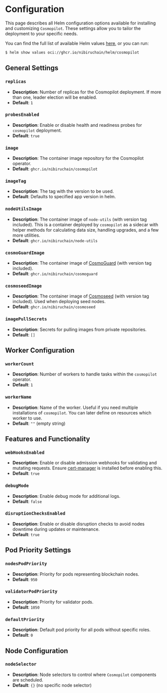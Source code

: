 # Configuration

This page describes all Helm configuration options available for installing and customizing `Cosmopilot`.
These settings allow you to tailor the deployment to your specific needs.

You can find the full list of available Helm values [here](https://github.com/NibiruChain/cosmopilot/blob/main/helm/cosmopilot/values.yaml), or you can run:

```bash
$ helm show values oci://ghcr.io/nibiruchain/helm/cosmopilot
```


## **General Settings**

### `replicas`
- **Description**: Number of replicas for the Cosmopilot deployment. If more than one, leader election will be enabled.
- **Default**: `1`

### `probesEnabled`
- **Description**: Enable or disable health and readiness probes for `cosmopilot` deployment.
- **Default**: `true`

### `image`
- **Description**: The container image repository for the Cosmopilot operator.
- **Default**: `ghcr.io/nibiruchain/cosmopilot`

### `imageTag`
- **Description**: The tag with the version to be used.
- **Default**: Defaults to specified app version in helm.

### `nodeUtilsImage`
- **Description**: The container image of `node-utils` (with version tag included). This is a container deployed by `cosmopilot` as a sidecar with helper methods for calculating data size, handling upgrades, and a few more utilities.
- **Default**: `ghcr.io/nibiruchain/node-utils`

### `cosmoGuardImage`
- **Description**: The container image of [CosmoGuard](https://github.com/NibiruChain/cosmoguard) (with version tag included).
- **Default**: `ghcr.io/nibiruchain/cosmoguard`

### `cosmoseedImage`
- **Description**: The container image of [Cosmoseed](https://github.com/NibiruChain/cosmoseed) (with version tag included). Used when deploying seed nodes.
- **Default**: `ghcr.io/nibiruchain/cosmoseed`

### `imagePullSecrets`
- **Description**: Secrets for pulling images from private repositories.
- **Default**: `[]`

## **Worker Configuration**

### `workerCount`
- **Description**: Number of workers to handle tasks within the `cosmopilot` operator.
- **Default**: `1`

### `workerName`
- **Description**: Name of the worker. Useful if you need multiple installations of `cosmopilot`. You can later define on resources which worker to use.
- **Default**: `""` (empty string)

## **Features and Functionality**

### `webHooksEnabled`
- **Description**: Enable or disable admission webhooks for validating and mutating requests. Ensure [cert-manager](https://cert-manager.io/docs/) is installed before enabling this.
- **Default**: `true`

### `debugMode`
- **Description**: Enable debug mode for additional logs.
- **Default**: `false`

### `disruptionChecksEnabled`
- **Description**: Enable or disable disruption checks to avoid nodes downtime during updates or maintenance.
- **Default**: `true`

## **Pod Priority Settings**

### `nodesPodPriority`
- **Description**: Priority for pods representing blockchain nodes.
- **Default**: `950`

### `validatorPodPriority`
- **Description**: Priority for validator pods.
- **Default**: `1050`

### `defaultPriority`
- **Description**: Default pod priority for all pods without specific roles.
- **Default**: `0`

## **Node Configuration**

### `nodeSelector`
- **Description**: Node selectors to control where `Cosmopilot` components are scheduled.
- **Default**: `{}` (no specific node selector)
